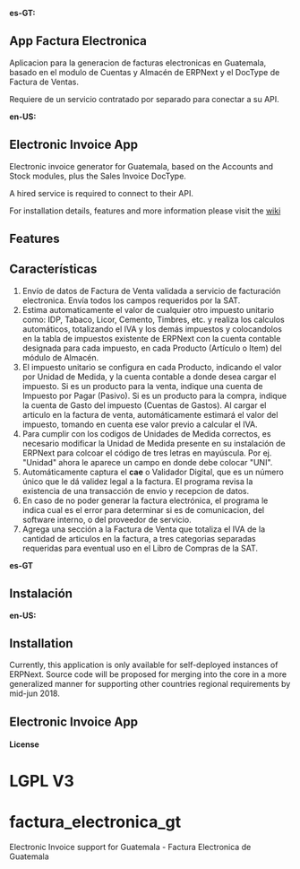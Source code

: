 **es-GT:**
## App Factura Electronica

Aplicacion para la generacion de facturas electronicas en Guatemala, basado en el modulo de Cuentas y Almacén de ERPNext y el DocType de Factura de Ventas.

Requiere de un servicio contratado por separado para conectar a su API.

**en-US:**
## Electronic Invoice App
Electronic invoice generator for Guatemala, based on the Accounts and Stock modules, plus the Sales Invoice DocType.

A hired service is required to connect to their API.

For installation details, features and more information please visit the [wiki](https://github.com/sihaysistema/factura_electronica_gt/wiki)

## Features

## Características
1. Envío de datos de Factura de Venta validada a servicio de facturación electronica.  Envía todos los campos requeridos por la SAT.
2.  Estima automaticamente el valor de cualquier otro impuesto unitario como: IDP, Tabaco, Licor, Cemento, Timbres, etc. y realiza los calculos automáticos, totalizando el IVA y los demás impuestos y colocandolos en la tabla de impuestos existente de ERPNext con la cuenta contable designada para cada impuesto, en cada Producto (Artículo o Item) del módulo de Almacén.
3. El impuesto unitario se configura en cada Producto, indicando el valor por Unidad de Medida, y la cuenta contable a donde desea cargar el impuesto. Si es un producto para la venta, indique una cuenta de Impuesto por Pagar (Pasivo).  Si es un producto para la compra, indique la cuenta de Gasto del impuesto (Cuentas de Gastos). Al cargar el articulo en la factura de venta, automáticamente estimará el valor del impuesto, tomando en cuenta ese valor previo a calcular el IVA.
4. Para cumplir con los codigos de Unidades de Medida correctos, es necesario modificar la Unidad de Medida presente en su instalación de ERPNext para colcoar el código de tres letras en mayúscula. Por ej.  "Unidad" ahora le aparece un campo en donde debe colocar "UNI".
5. Automáticamente captura el **cae** o Validador Digital, que es un número único que le dá validez legal a la factura. El programa revisa la existencia de una transacción de envio y recepcion de datos.
6. En caso de no poder generar la factura electrónica, el programa le indica cual es el error para determinar si es de comunicacion, del software interno, o del proveedor de servicio.
7. Agrega una sección a la Factura de Venta que totaliza el IVA de la cantidad de articulos en la factura, a tres categorias separadas requeridas para eventual uso en el Libro de Compras de la SAT.

**es-GT**
## Instalación

**en-US:**
## Installation
Currently, this application is only available for self-deployed instances of ERPNext. Source code will be proposed for merging into the core in a more generalized manner for supporting other countries regional requirements by mid-jun 2018.



## Electronic Invoice App
#### License

LGPL V3
=======

# factura_electronica_gt

Electronic Invoice support for Guatemala - Factura Electronica de Guatemala


